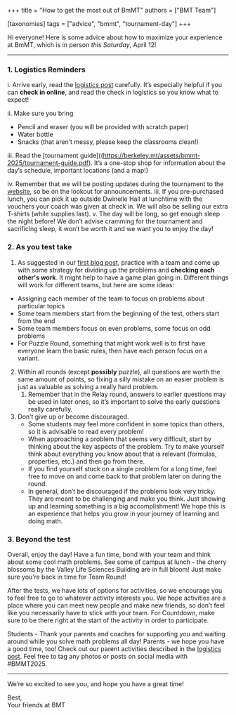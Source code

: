 +++
title = "How to get the most out of BmMT"
authors = ["BMT Team"]

[taxonomies]
tags = ["advice", "bmmt", "tournament-day"]
+++

Hi everyone! Here is some advice about how to maximize your experience at BmMT, which is in person _this Saturday_, April 12!

---

### 1. Logistics Reminders

i. Arrive early, read the [logistics post](https://berkeley.mt/news/bmmt-2025-logistics/) carefully. It’s especially helpful if you can **check in online**, and read the check in logistics so you know what to expect!

ii. Make sure you bring

- Pencil and eraser (you will be provided with scratch paper)
- Water bottle
- Snacks (that aren’t messy, please keep the classrooms clean!)

iii. Read the [tournament guide]((https://berkeley.mt/assets/bmmt-2025/tournament-guide.pdf). It’s a one-stop shop for information about the day’s schedule, important locations (and a map!)

iv. Remember that we will be posting updates during the tournament to the [website](https://berkeley.mt), so be on the lookout for announcements.
iii. If you pre-purchased lunch, you can pick it up outside Dwinelle Hall at lunchtime with the vouchers your coach was given at check in. We will also be selling our extra T-shirts (while supplies last).
v. The day will be long, so get enough sleep the night before! We don’t advise cramming for the tournament and sacrificing sleep, it won’t be worth it and we want you to enjoy the day!

### 2. As you test take

1. As suggested in our [first blog post](https://berkeley.mt/blog/preparing-for-math-competitions/), practice with a team and come up with some strategy for dividing up the problems and **checking each other's work**. It might help to have a game plan going in. Different things will work for different teams, but here are some ideas:

- Assigning each member of the team to focus on problems about particular topics
- Some team members start from the beginning of the test, others start from the end
- Some team members focus on even problems, some focus on odd problems
- For Puzzle Round, something that might work well is to first have everyone learn the basic rules, then have each person focus on a variant.

2. Within all rounds (except **possibly** puzzle), all questions are worth the same amount of points, so fixing a silly mistake on an easier problem is just as valuable as solving a really hard problem.
   1. Remember that in the Relay round, answers to earlier questions may be used in later ones, so it’s important to solve the early questions really carefully.
3. Don’t give up or become discouraged.
   - Some students may feel more confident in some topics than others, so it is advisable to read every problem!
   - When approaching a problem that seems very difficult, start by thinking about the key aspects of the problem. Try to make yourself think about everything you know about that is relevant (formulas, properties, etc.) and then go from there.
   - If you find yourself stuck on a single problem for a long time, feel free to move on and come back to that problem later on during the round.
   - In general, don’t be discouraged if the problems look very tricky. They are meant to be challenging and make you think. Just showing up and learning something is a big accomplishment! We hope this is an experience that helps you grow in your journey of learning and doing math.

### 3. Beyond the test

Overall, enjoy the day! Have a fun time, bond with your team and think about some cool math problems. See some of campus at lunch - the cherry blossoms by the Valley Life Sciences Building are in full bloom! Just make sure you’re back in time for Team Round!

After the tests, we have lots of options for activities, so we encourage you to feel free to go to whatever activity interests you. We hope activities are a place where you can meet new people and make new friends, so don’t feel like you necessarily have to stick with your team. For Countdown, make sure to be there right at the start of the activity in order to participate.

Students - Thank your parents and coaches for supporting you and waiting around while you solve math problems all day! Parents - we hope you have a good time, too! Check out our parent activities described in the [logistics post](https://berkeley.mt/news/bmmt-2025-logistics/). Feel free to tag any photos or posts on social media with #BMMT2025.

---

We’re so excited to see you, and hope you have a great time!

Best,<br>
Your friends at BMT
